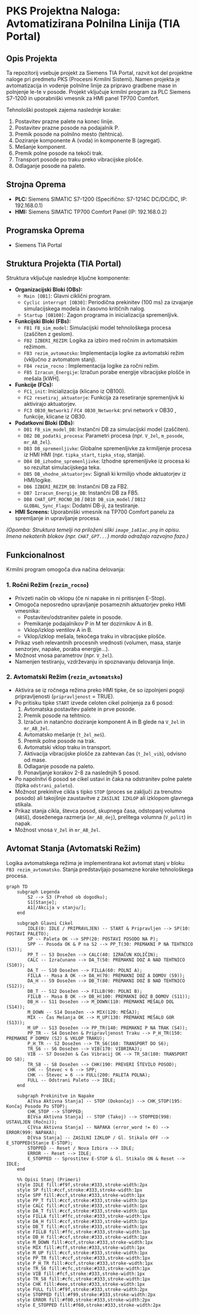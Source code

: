 # PKS Projektna Naloga: Avtomatizirana Polnilna Linija (TIA Portal)

## Opis Projekta

Ta repozitorij vsebuje projekt za Siemens TIA Portal, razvit kot del projektne naloge pri predmetu PKS (Procesni Krmilni Sistemi). Namen projekta je avtomatizacija in vodenje polnilne linije za pripravo gradbene mase in polnjenje le-te v posode. Projekt vključuje krmilni program za PLC Siemens S7-1200 in uporabniški vmesnik za HMI panel TP700 Comfort.

Tehnološki postopek zajema naslednje korake:
1.  Postavitev prazne palete na konec linije.
2.  Postavitev prazne posode na podajalnik P.
3.  Premik posode na polnilno mesto (tehtnica).
4.  Doziranje komponente A (voda) in komponente B (agregat).
5.  Mešanje komponent.
6.  Premik polne posode na tekoči trak.
7.  Transport posode po traku preko vibracijske plošče.
8.  Odlaganje posode na paleto.

## Strojna Oprema

* **PLC:** Siemens SIMATIC S7-1200 (Specifično: S7-1214C DC/DC/DC, IP: 192.168.0.1)
* **HMI:** Siemens SIMATIC TP700 Comfort Panel (IP: 192.168.0.2)

## Programska Oprema

* Siemens TIA Portal

## Struktura Projekta (TIA Portal)

Struktura vključuje naslednje ključne komponente:

* **Organizacijski Bloki (OBs):**
    * `Main [OB1]`: Glavni ciklični program.
    * `Cyclic interrupt [OB30]`: Periodična prekinitev (100 ms) za izvajanje simulacijskega modela in časovno kritičnih nalog.
    * `Startup [OB100]`: Zagon programa in inicializacija spremenljivk.
* **Funkcijski Bloki (FBs):**
    * `FB1 FB_sim_model`: Simulacijski model tehnološkega procesa (zaščiten z geslom).
    * `FB2 IZBERI_REZIM`: Logika za izbiro med ročnim in avtomatskim režimom.
    * `FB3 rezim_avtomatsko`: Implementacija logike za avtomatski režim (vključno z avtomatom stanj).
    * `FB4 rezim_rocno` : Implementacija logike za ročni režim.
    * `FB5 Izracun_Energije`: Izračun porabe energije vibracijske plošče in mešala  [kWH].
* **Funkcije (FCs):**
    * `FC1_init`: Inicializacija (klicano iz OB100).
    * `FC2 resetiraj_aktuatorje`: Funkcija za resetiranje spremenljivk ki aktivirajo aktuatorjev.
    * `FC3 OB30_Network1` / `FC4 OB30_Network4`: prvi network v OB30 , funkcije, klicane iz OB30.
* **Podatkovni Bloki (DBs):**
    * `DB1 FB_sim_model_DB`: Instančni DB za simulacijski model (zaščiten).
    * `DB2 DB_podatki_procesa`: Parametri procesa (npr. `V_žel`, `m_posode`, `mr_AB_žel`).
    * `DB3 DB_spremenljivke`: Globalne spremenljivke za krmiljenje procesa iz HMI HMI (npr. `tipka_start`, `tipka_stop`, stanja).
    * `DB4 DB_izhodne_spremenljivke`: Izhodne spremenljivke iz procesa ki so rezultat simulacijskega teka.
    * `DB5 DB_vhodne_aktuatorjev`: Signali ki krmilijo vhode aktuatorjev iz HMI/logike.
    * `DB6 IZBERI_REZIM_DB`: Instančni DB za FB2.
    * `DB7 Izracun_Energije_DB`: Instančni DB za FB5.
    * `DB8 CHAT_GPT_ROCNO_DB` / `DB10 DB_sim_model` / `DB12 GLOBAL_Sync_Flags`: Dodatni DB-ji, za testiranje.
* **HMI Screens:** Uporabniški vmesnik na TP700 Comfort panelu za spremljanje in upravljanje procesa.

*(Opomba: Struktura temelji na priloženi sliki `image_1a81ac.png` in opisu. Imena nekaterih blokov (npr. `CHAT_GPT...`) morda odražajo razvojno fazo.)*

## Funkcionalnost

Krmilni program omogoča dva načina delovanja:

### 1. Ročni Režim (`rezim_rocno`)

* Privzeti način ob vklopu (če ni napake in ni pritisnjen E-Stop).
* Omogoča neposredno upravljanje posameznih aktuatorjev preko HMI vmesnika:
    * Postavitev/odstranitev palete in posode.
    * Premikanje podajalnikov P in M ter dozirnikov A in B.
    * Vklop/izklop ventilov A in B.
    * Vklop/izklop mešala, tekočega traku in vibracijske plošče.
* Prikaz vseh relevantnih procesnih vrednosti (volumen, masa, stanje senzorjev, napake, poraba energije...).
* Možnost vnosa parametrov (npr. `V_žel`).
* Namenjen testiranju, vzdrževanju in spoznavanju delovanja linije.

### 2. Avtomatski Režim (`rezim_avtomatsko`)

* Aktivira se iz ročnega režima preko HMI tipke, če so izpolnjeni pogoji pripravljenosti (`pripravljenost` = TRUE).
* Po pritisku tipke `START` izvede celoten cikel polnjenja za 6 posod:
    1.  Avtomatska postavitev palete in prve posode.
    2.  Premik posode na tehtnico.
    3.  Izračun in natančno doziranje komponent A in B glede na `V_žel` in `mr_AB_žel`.
    4.  Avtomatsko mešanje (`t_žel_meš`).
    5.  Premik polne posode na trak.
    6.  Avtomatski vklop traku in transport.
    7.  Aktivacija vibracijske plošče za zahtevan čas (`t_žel_vib`), odvisno od mase.
    8.  Odlaganje posode na paleto.
    9.  Ponavljanje korakov 2-8 za naslednjih 5 posod.
* Po napolnitvi 6 posod se cikel ustavi in čaka na odstranitev polne palete (tipka `odstrani_paleto`).
* Možnost prekinitve cikla s tipko `STOP` (proces se zaključi za trenutno posodo) ali takojšnje zaustavitve z `ZASILNI IZKLOP` ali izklopom glavnega stikala.
* Prikaz stanja cikla, števca posod, skupnega časa, odstopanj volumna (`ABSE`), doseženega razmerja (`mr_AB_dej`), prelitega volumna (`V_polit`) in napak.
* Možnost vnosa `V_žel` in `mr_AB_žel`.

## Avtomat Stanja (Avtomatski Režim)

Logika avtomatskega režima je implementirana kot avtomat stanj v bloku `FB3 rezim_avtomatsko`. Stanja predstavljajo posamezne korake tehnološkega procesa.

```mermaid
graph TD
    subgraph Legenda
        S2 --> S3 (Prehod ob dogodku);
        S1[Stanje];
        A1[/Akcija v stanju/];
    end

    subgraph Glavni Cikel
        IDLE(0: IDLE / PRIPRAVLJEN) -- START & Pripravljen --> SP(10: POSTAVI PALETO);
        SP -- Paleta OK --> SPP(20: POSTAVI POSODO NA P);
        SPP -- Posoda OK & P na S2 --> PP_T(30: PREMAKNI P NA TEHTNICO (S3));
        PP_T -- S3 Dosežen --> CALC(40: IZRAČUN KOLIČIN);
        CALC -- Izračunano --> DA_T(50: PREMAKNI DOZ A NAD TEHTNICO (S10));
        DA_T -- S10 Dosežen --> FILLA(60: POLNI A);
        FILLA -- Masa A OK --> DA_H(70: PREMAKNI DOZ A DOMOV (S9));
        DA_H -- S9 Dosežen --> DB_T(80: PREMAKNI DOZ B NAD TEHTNICO (S12));
        DB_T -- S12 Dosežen --> FILLB(90: POLNI B);
        FILLB -- Masa B OK --> DB_H(100: PREMAKNI DOZ B DOMOV (S11));
        DB_H -- S11 Dosežen --> M_DOWN(110: PREMAKNI MEŠALO DOL (S14));
        M_DOWN -- S14 Dosežen --> MIX(120: MEŠAJ);
        MIX -- Čas Mešanja OK --> M_UP(130: PREMAKNI MEŠALO GOR (S13));
        M_UP -- S13 Dosežen --> PP_TR(140: PREMAKNI P NA TRAK (S4));
        PP_TR -- S4 Dosežen & Pripravljenost Traku --> P_H_TR(150: PREMAKNI P DOMOV (S2) & VKLOP TRAKU);
        P_H_TR -- S2 Dosežen --> TR_S6(160: TRANSPORT DO S6);
        TR_S6 -- S6 Dosežen --> VIB(170: VIBRIRAJ);
        VIB -- S7 Dosežen & Čas Vibracij OK --> TR_S8(180: TRANSPORT DO S8);
        TR_S8 -- S8 Dosežen --> CHK(190: PREVERI ŠTEVILO POSOD);
        CHK -- Števec < 6 --> SPP;
        CHK -- Števec = 6 --> FULL(200: PALETA POLNA);
        FULL -- Odstrani Paleto --> IDLE;
    end

    subgraph Prekinitve in Napake
        A[Vsa Aktivna Stanja] -- STOP (Dokončaj) --> CHK_STOP(195: Končaj Posodo Po STOP);
        CHK_STOP --> STOPPED;
        B[Vsa Aktivna Stanja] -- STOP (Takoj) --> STOPPED(998: USTAVLJEN (Ročni));
        C[Vsa Aktivna Stanja] -- NAPAKA (error_word != 0) --> ERROR(999: NAPAKA);
        D[Vsa Stanja] -- ZASILNI IZKLOP / Gl. Stikalo OFF --> E_STOPPED(Stanje E-STOP);
        STOPPED -- Reset / Nova Izbira --> IDLE;
        ERROR -- Reset --> IDLE;
        E_STOPPED -- Sprostitev E-STOP & Gl. Stikalo ON & Reset --> IDLE;
    end

    %% Opisi Stanj (Primeri)
    style IDLE fill:#f9f,stroke:#333,stroke-width:2px
    style SP fill:#ccf,stroke:#333,stroke-width:1px
    style SPP fill:#ccf,stroke:#333,stroke-width:1px
    style PP_T fill:#ccf,stroke:#333,stroke-width:1px
    style CALC fill:#ccf,stroke:#333,stroke-width:1px
    style DA_T fill:#ccf,stroke:#333,stroke-width:1px
    style FILLA fill:#ffc,stroke:#333,stroke-width:1px
    style DA_H fill:#ccf,stroke:#333,stroke-width:1px
    style DB_T fill:#ccf,stroke:#333,stroke-width:1px
    style FILLB fill:#ffc,stroke:#333,stroke-width:1px
    style DB_H fill:#ccf,stroke:#333,stroke-width:1px
    style M_DOWN fill:#ccf,stroke:#333,stroke-width:1px
    style MIX fill:#cff,stroke:#333,stroke-width:1px
    style M_UP fill:#ccf,stroke:#333,stroke-width:1px
    style PP_TR fill:#ccf,stroke:#333,stroke-width:1px
    style P_H_TR fill:#ccf,stroke:#333,stroke-width:1px
    style TR_S6 fill:#cfc,stroke:#333,stroke-width:1px
    style VIB fill:#fcf,stroke:#333,stroke-width:1px
    style TR_S8 fill:#cfc,stroke:#333,stroke-width:1px
    style CHK fill:#eee,stroke:#333,stroke-width:1px
    style FULL fill:#f9f,stroke:#333,stroke-width:2px
    style STOPPED fill:#f99,stroke:#333,stroke-width:2px
    style ERROR fill:#f00,stroke:#333,stroke-width:2px
    style E_STOPPED fill:#f60,stroke:#333,stroke-width:2px